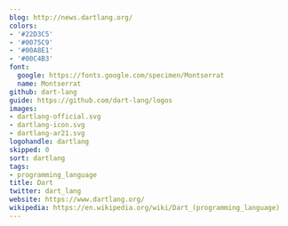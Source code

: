 ```yaml
---
blog: http://news.dartlang.org/
colors:
- '#22D3C5'
- '#0075C9'
- '#00A8E1'
- '#00C4B3'
font:
  google: https://fonts.google.com/specimen/Montserrat
  name: Montserrat
github: dart-lang
guide: https://github.com/dart-lang/logos
images:
- dartlang-official.svg
- dartlang-icon.svg
- dartlang-ar21.svg
logohandle: dartlang
skipped: 0
sort: dartlang
tags:
- programming_language
title: Dart
twitter: dart_lang
website: https://www.dartlang.org/
wikipedia: https://en.wikipedia.org/wiki/Dart_(programming_language)
---
```

